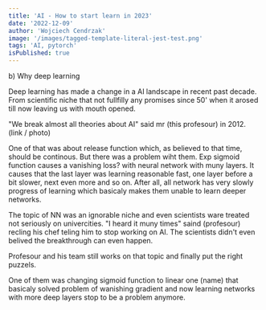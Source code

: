 ```yaml
---
title: 'AI - How to start learn in 2023'
date: '2022-12-09'
author: 'Wojciech Cendrzak'
image: '/images/tagged-template-literal-jest-test.png'
tags: 'AI, pytorch'
isPublished: true
---
```



b) Why deep learning

Deep learning has made a change in a AI landscape in recent past decade. From scientific niche that not fullfilly any promises since 50' when it arosed till now leaving us with mouth opened.

"We break almost all theories about AI" said mr (this profesour) in 2012. (link / photo)

One of that was about release function which, as believed to that time, should be continous.
But there was a problem wiht them. Exp sigmoid function causes a vanishing loss? with neural network with muny layers. It causes that the last layer was learning reasonable fast, one layer before a bit slower, next even more and so on. After all, all network has very slowly progress of learning which basicaly makes them unable to learn deeper networks.

The topic of NN was an ignorable niche and even scientists ware treated not seriously on univercities. "I heard it muny times" saind (profesour) recling his chef teling him to stop working on AI. The scientists didn't even belived the breakthrough can even happen.

Profesour and his team still works on that topic and finally put the right puzzels.

One of them was changing sigmoid function to linear one (name) that basicaly solved problem of wanishing gradient and now learning networks with more deep layers stop to be a problem anymore.



